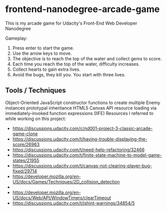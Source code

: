 frontend-nanodegree-arcade-game
===============================
This is my arcade game for Udacity's Front-End Web Developer Nanodegree


Gameplay:

1. Press enter to start the game.
2. Use the arrow keys to move.
3. The objective is to reach the top of the water and collect gems to score.
4. Each time you reach the top of the water, difficulty increases.
5. Collect hearts to gain extra lives.
5. Avoid the bugs, they kill you. You start with three lives.

Tools / Techniques
----------------------

Object-Oriented JavaScript
constructor functions to create multiple Enemy instances
prototypal inheritance
HTML5 Canvas API
resource loading via immediately-invoked function expressions (IIFE)
Resources I referred to while working on this project:

* https://discussions.udacity.com/c/nd001-project-3-classic-arcade-game-clone
* https://discussions.udacity.com/t/having-trouble-displaying-the-score/26963
* https://discussions.udacity.com/t/need-help-refactoring/32466
* https://discussions.udacity.com/t/finite-state-machine-to-model-game-states/21955
* https://discussions.udacity.com/t/canvas-not-clearing-player-bug-fixed/29714
* https://developer.mozilla.org/en-US/docs/Games/Techniques/2D_collision_detection
*
* https://developer.mozilla.org/en-US/docs/Web/API/WindowTimers/clearTimeout
* https://discussions.udacity.com/t/jshint-warnings/34854/5
